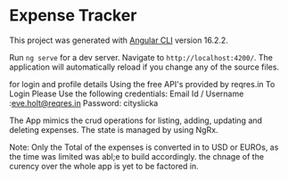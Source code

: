 # Expense Tracker

This project was generated with [Angular CLI](https://github.com/angular/angular-cli) version 16.2.2.

Run `ng serve` for a dev server. Navigate to `http://localhost:4200/`. The application will automatically reload if you change any of the source files.

for login and profile details Using the free API's provided by reqres.in
To Login Please Use the following credentials: 
Email Id / Username :eve.holt@reqres.in
Password: cityslicka

The App mimics the crud operations for listing, adding, updating and deleting expenses.
The state is managed by using NgRx.

Note:
Only the Total of the expenses is converted in to USD or EUROs, as the time was limited was abl;e to build accordingly. the chnage of the curency over the whole app is yet to be factored in.

 
